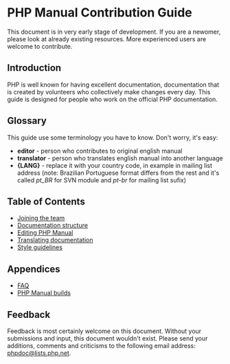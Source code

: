 # PHP Manual Contribution Guide
This document is in very early stage of development. If you are a newomer, please look at already existing resources.
More experienced users are welcome to contribute.

## Introduction
PHP is well known for having excellent documentation, documentation that is created by volunteers who
collectively make changes every day. This guide is designed for people who work on the official PHP documentation.

## Glossary
This guide use some terminology you have to know. Don't worry, it's easy:
- **editor** - person who contributes to original english manual
- **translator** - person who translates english manual into another language
- **{LANG}** - replace it with your country code, in example in mailing list address (note: Brazilian Portuguese
format differs from the rest and it's called *pt_BR* for SVN module and *pt-br* for mailing list sufix)

## Table of Contents
- [Joining the team](joining.md)
- [Documentation structure](structure.md)
- [Editing PHP Manual](editing.md)
- [Translating documentation](translating.md)
- [Style guidelines](style.md)

## Appendices
- [FAQ](faq.md)
- [PHP Manual builds](builds.md)

## Feedback
Feedback is most certainly welcome on this document. Without your submissions and input, this document wouldn't exist.
Please send your additions, comments and criticisms to the following email address: phpdoc@lists.php.net.